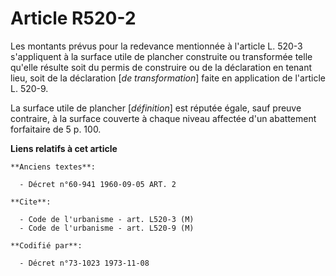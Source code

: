 # Article R520-2

Les montants prévus pour la redevance mentionnée à l'article L. 520-3 s'appliquent à la surface utile de plancher construite
ou transformée telle qu'elle résulte soit du permis de construire ou de la déclaration en tenant lieu, soit de la déclaration
[*de transformation*] faite en application de l'article L. 520-9.

La surface utile de plancher [*définition*] est réputée égale, sauf preuve contraire, à la surface couverte à chaque niveau
affectée d'un abattement forfaitaire de 5 p. 100.

**Liens relatifs à cet article**

	**Anciens textes**:

	  - Décret n°60-941 1960-09-05 ART. 2

	**Cite**:

	  - Code de l'urbanisme - art. L520-3 (M)
	  - Code de l'urbanisme - art. L520-9 (M)

	**Codifié par**:

	  - Décret n°73-1023 1973-11-08
